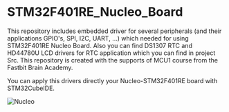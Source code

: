 # STM32F401RE_Nucleo_Board
This repository includes embedded driver for several peripherals (and their applications GPIO's, SPI, I2C, UART, ...) which needed for using STM32F401RE Nucleo Board. Also you can find DS1307 RTC and HD44780U LCD drivers for RTC application which you can find in project Src. This repository is created with the supports of MCU1 course from the Fastbit Brain Academy.

You can apply this drivers directly your Nucleo-STM32F401RE board with STM32CubeIDE.


![Nucleo](https://github.com/Alprne/STM32F401RE_Nucleo_Board/assets/88654064/a7c91f19-a526-4b3b-87a6-a734988aef8f)
